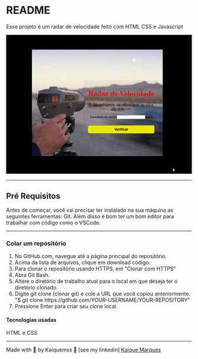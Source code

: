 # README

<P>Esse projeto é um radar de velocidade feito com HTML CSS e Javascript</P>

<img src="./imagens/animação.gif">

<hr>

<h2>Pré Requisitos</h2>

<p>Antes de começar, você vai precisar ter instalado na sua máquina as seguintes ferramentas: <a src="https://git-scm.com/">Git</a>. Além disso é bom ter um bom editor para trabalhar com código como o <a src="https://code.visualstudio.com/">VSCode</a>.</p>

<hr>

<h3>Colar um repositório</h3>

<ol>

<li>No GitHub.com, navegue até a página principal do repositório.</li>
<li>Acima da lista de arquivos, clique em download código.</li>
<li>Para clonar o repositório usando HTTPS, em "Clonar com HTTPS"</li>
<li>Abra Git Bash.</li>
<li>Altere o diretório de trabalho atual para o local em que deseja ter o diretório clonado.</li>
<li>Digite git clone (clonar git) e cole a URL que você copiou anteriormente. "$ git clone https://github.com/YOUR-USERNAME/YOUR-REPOSITORY"</li>
<li>Pressione Enter para criar seu clone local.</li>
</ol>

<h4>Tecnologias usadas</h4>
<p>HTML e CSS</p>

<hr>


<p>Made with 💙 by Kaiquemss 👋 [see my linkedin] <a href="https://www.linkedin.com/in/kaique-marques-4a6148b8/">Kaique Marques</a></p>
